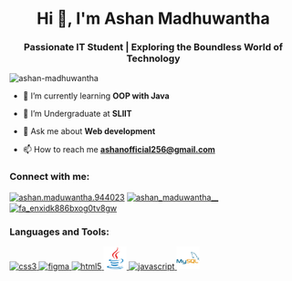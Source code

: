 <h1 align="center">Hi 👋, I'm Ashan Madhuwantha</h1>
<h3 align="center">Passionate IT Student | Exploring the Boundless World of Technology</h3>

<p align="left"> <img src="https://komarev.com/ghpvc/?username=ashan-madhuwantha&label=Profile%20views&color=0e75b6&style=flat" alt="ashan-madhuwantha" /> </p>

- 🌱 I’m currently learning **OOP with Java**

- 🤝 I’m Undergraduate at **SLIIT**

- 💬 Ask me about **Web development**

- 📫 How to reach me **ashanofficial256@gmail.com**

<h3 align="left">Connect with me:</h3>
<p align="left">
<a href="https://fb.com/ashan.maduwantha.944023" target="blank"><img align="center" src="https://raw.githubusercontent.com/rahuldkjain/github-profile-readme-generator/master/src/images/icons/Social/facebook.svg" alt="ashan.maduwantha.944023" height="30" width="40" /></a>
<a href="https://instagram.com/ashan_maduwantha__" target="blank"><img align="center" src="https://raw.githubusercontent.com/rahuldkjain/github-profile-readme-generator/master/src/images/icons/Social/instagram.svg" alt="ashan_maduwantha__" height="30" width="40" /></a>
<a href="https://www.youtube.com/c/fa_enxidk886bxog0tv8gw" target="blank"><img align="center" src="https://raw.githubusercontent.com/rahuldkjain/github-profile-readme-generator/master/src/images/icons/Social/youtube.svg" alt="fa_enxidk886bxog0tv8gw" height="30" width="40" /></a>
</p>

<h3 align="left">Languages and Tools:</h3>
<p align="left"> <a href="https://www.w3schools.com/css/" target="_blank" rel="noreferrer"> <img src=https://github.com/Scar1109/skill-icons/blob/main/icons/CSS.svg (https://github.com/Scar1109/skill-icons/blob/main/icons/CSS.svg) alt="css3" width="40" height="40"/> </a> <a href="https://www.figma.com/" target="_blank" rel="noreferrer"> <img src="https://www.vectorlogo.zone/logos/figma/figma-icon.svg" alt="figma" width="40" height="40"/> </a> <a href="https://www.w3.org/html/" target="_blank" rel="noreferrer"> <img src=https://github.com/Scar1109/skill-icons/blob/main/icons/HTML.svg alt="html5" width="40" height="40"/> </a> <a href="https://www.java.com" target="_blank" rel="noreferrer"> <img src="https://raw.githubusercontent.com/devicons/devicon/master/icons/java/java-original.svg" alt="java" width="40" height="40"/> </a> <a href="https://developer.mozilla.org/en-US/docs/Web/JavaScript" target="_blank" rel="noreferrer"> <img src=https://github.com/Scar1109/skill-icons/blob/main/icons/JavaScript.svg alt="javascript" width="40" height="40"/> </a> <a href="https://www.mysql.com/" target="_blank" rel="noreferrer"> <img src="https://raw.githubusercontent.com/devicons/devicon/master/icons/mysql/mysql-original-wordmark.svg" alt="mysql" width="40" height="40"/> </a> </p>
